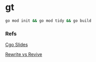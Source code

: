 # gt



```bash
go mod init && go mod tidy && go build
```

### Refs
[Cgo Slides](http://akrennmair.github.io/golang-cgo-slides/#3)

[Rewrite vs Revive](https://medium.com/mysterium-network/golang-c-interoperability-caf0ba9f7bf3)
